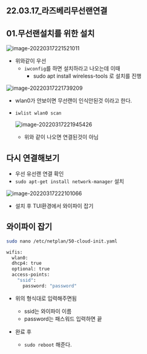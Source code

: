 ## 22.03.17_라즈베리무선랜연결

## 01.무선랜설치를 위한 설치

![image-20220317221521011](22.03.17_라즈베리무선랜연결.assets/image-20220317221521011-7523008.png)

- 위와같이 우선
  - `iwconfig`를 하면 설치하라고 나오는데 이때
    - sudo apt install wireless-tools 로 설치를 진행

![image-20220317221739209](22.03.17_라즈베리무선랜연결.assets/image-20220317221739209.png)

- wlan0가 안보이면 무선랜이 인식안된것 이라고 한다.

- `iwlist wlan0 scan`

  ![image-20220317221945426](22.03.17_라즈베리무선랜연결.assets/image-20220317221945426.png)

  - 위와 같이 나오면 연결된것이 아님

## 다시 연결해보기

- 우선 유선랜 연결 확인
- `sudo apt-get install network-manager` 설치

![image-20220317222101066](22.03.17_라즈베리무선랜연결.assets/image-20220317222101066.png)

- 설치 후 TUI환경에서 와이파이 잡기

## 와이파이 잡기

```sh
sudo nano /etc/netplan/50-cloud-init.yaml
```

```sh
wifis:
  wlan0:
  dhcp4: true
  optional: true
  access-points:
    "ssid":
      password: "password"
```

- 위의 형식대로 입력해주면됨
  - ssid는 와이파이 이름
  - password는 패스워드 입력하면 끝

- 완료 후 
  - `sudo reboot` 해준다.